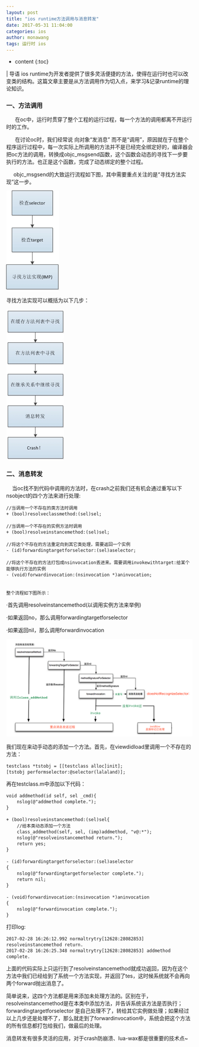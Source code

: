 ```yaml
---
layout: post
title: "ios runtime方法调用与消息转发"
date: 2017-05-31 11:04:00
categories: ios
author: monawang
tags: 运行时 ios
---
```


* content
{:toc}

| 导语 ios
runtime为开发者提供了很多灵活便捷的方法，使得在运行时也可以改变类的结构。这篇文章主要是从方法调用作为切入点，来学习&记录runtime的理论知识。

### 一、方法调用

<!--more-->
      在oc中，运行时贯穿了整个工程的运行过程，每一个方法的调用都离不开运行时的工作。

      在讨论oc时，我们经常说 向对象“发消息”
而不是“调用”，原因就在于在整个程序运行过程中，每一次实际上所调用的方法并不是已经完全绑定好的，编译器会把oc方法的调用，转换成objc_msgsend函数，这个函数会动态的寻找下一步要执行的方法。也正是这个函数，完成了动态绑定的整个过程。

     objc_msgsend的大致运行流程如下图，其中需要重点关注的是“寻找方法实现”这一步。

![](/image/ios_runtime_fang_fa_diao_yong_yu_xiao_xi_zhuan_fa/d515fc633024d8f4dd248537f2a8362fa68e82564207a02fe9108e58e289a3d6)

寻找方法实现可以概括为以下几步：

![](/image/ios_runtime_fang_fa_diao_yong_yu_xiao_xi_zhuan_fa/49d65bf7c25d01679631572571ba47035cc6ddd790eaae7950b4c32b405703e0)

### 二、消息转发

    当oc找不到代码中调用的方法时，在crash之前我们还有机会通过重写以下nsobject的四个方法来进行处理:

    
    
    //当调用一个不存在的类方法时调用
    + (bool)resolveclassmethod:(sel)sel;
    
    //当调用一个不存在的实例方法时调用
    + (bool)resolveinstancemethod:(sel)sel;
    
    //将这个不存在的方法重定向到其它类处理，需要返回一个实例
    - (id)forwardingtargetforselector:(sel)aselector;
    
    //将这个不存在的方法打包成nsinvocation丢进来。需要调用invokewithtarget:给某个能够执行方法的实例
    - (void)forwardinvocation:(nsinvocation *)aninvocation;
    
    
    整个流程如下图所示：

·首先调用resolveinstancemethod(以调用实例方法来举例)

·如果返回no，那么调用forwardingtargetforselector

·如果返回nil，那么调用forwardinvocation

![](/image/ios_runtime_fang_fa_diao_yong_yu_xiao_xi_zhuan_fa/e61d9fea2a32c69da6ab6876f3a26add0dfcf4e231ccd171d2ff36e92d99fbe7)

我们现在来动手动态的添加一个方法。首先，在viewdidload里调用一个不存在的方法：

    
    
    testclass *tstobj = [[testclass alloc]init];
    [tstobj performselector:@selector(lalaland)];

再在testclass.m中添加以下代码：

    
    
    void addmethod(id self, sel _cmd){
        nslog(@"addmethod complete.");
    }
    
    + (bool)resolveinstancemethod:(sel)sel{
        //给本类动态添加一个方法
        class_addmethod(self, sel, (imp)addmethod, "v@:*");
        nslog(@"resolveinstancemethod return.");
        return yes;
    }
    
    - (id)forwardingtargetforselector:(sel)aselector
    {
        nslog(@"forwardingtargetforselector complete.");
        return nil;
    }
    
    - (void)forwardinvocation:(nsinvocation *)aninvocation
    {
        nslog(@"forwardinvocation complete.");
    }

打印log:

    
    
    2017-02-28 16:26:12.992 normaltrytry[12628:28082853] resolveinstancemethod return.
    2017-02-28 16:26:25.348 normaltrytry[12628:28082853] addmethod complete.

上面的代码实际上只运行到了resolveinstancemethod就成功返回，因为在这个方法中我们已经给到了系统一个方法实现，并返回了tes，这时候系统就不会再向两个forward抛出消息了。

简单说来，这四个方法都是用来添加未处理方法的。区别在于，resolveinstancemethod是在本类中添加方法，并告诉系统该方法是否执行；forwardingtargetforselector
是自己处理不了，转给其它实例做处理；如果经过以上几步还是处理不了，那么就走到了forwardinvocation中，系统会把这个方法的所有信息都打包给我们，做最后的处理。

消息转发有很多灵活的应用，对于crash防崩溃、lua-wax都是很重要的技术点~

